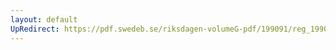 ```yaml
---
layout: default
UpRedirect: https://pdf.swedeb.se/riksdagen-volumeG-pdf/199091/reg_199091/reg_199091_0039.pdf
---
```

